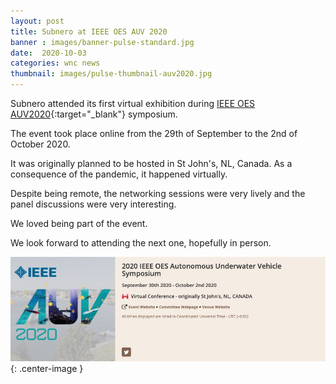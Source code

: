 ```yaml
---
layout: post
title: Subnero at IEEE OES AUV 2020
banner : images/banner-pulse-standard.jpg
date:  2020-10-03
categories: wnc news
thumbnail: images/pulse-thumbnail-auv2020.jpg
---
```


Subnero attended its first virtual exhibition during [IEEE OES AUV2020](https://auv2020.org/){:target="_blank"} symposium.

The event took place online from the 29th of September to the 2nd of October 2020. 

It was originally planned to be hosted in St John's, NL, Canada. As a consequence of the pandemic, it happened virtually.

Despite being remote, the networking sessions were very lively and the panel discussions were very interesting. 

We loved being part of the event.

We look forward to attending the next one, hopefully in person.

![](/images/pulse-auv2020.jpg){: .center-image  }
